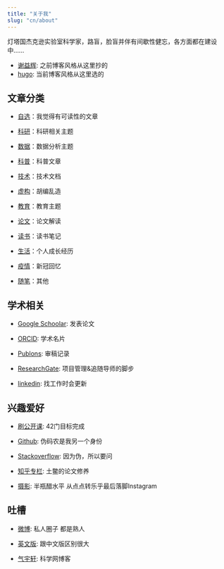 ```yaml
---
title: "关于我"
slug: "cn/about"
---
```


灯塔国杰克逊实验室科学家，路盲，脸盲并伴有间歇性健忘，各方面都在建设中……

- [谢益辉](http://yihui.name): 之前博客风格从这里抄的
- [hugo](https://gohugo.io/): 当前博客风格从这里选的

## 文章分类

- [自选](https://yufree.cn/tags/idea)：我觉得有可读性的文章

- [科研](https://yufree.cn/tags/sci)：科研相关主题

- [数据](https://yufree.cn/tags/data)：数据分析主题

- [科普](https://yufree.cn/tags/popsci)：科普文章

- [技术](https://yufree.cn/tags/tech)：技术文档

- [虚构](https://yufree.cn/tags/fiction)：胡编乱造

- [教育](https://yufree.cn/tags/edu)：教育主题

- [论文](https://yufree.cn/tags/paper)：论文解读

- [读书](https://yufree.cn/tags/reading)：读书笔记

- [生活](https://yufree.cn/tags/life)：个人成长经历

- [疫情](https://yufree.cn/tags/covid)：新冠回忆

- [随笔](https://yufree.cn/tags/writing)：其他

## 学术相关

- [Google Schoolar](http://scholar.google.com/citations?user=SPNX8oUAAAAJ&hl=en): 发表论文

- [ORCID](http://orcid.org/0000-0002-2804-6014): 学术名片

- [Publons](https://publons.com/a/1209691/): 审稿记录

- [ResearchGate](https://www.researchgate.net/profile/Miao_Yu21): 项目管理&追随导师的脚步

- [linkedin](https://www.linkedin.com/in/yufree): 找工作时会更新

## 兴趣爱好

- [刷公开课](https://github.com/yufree/MOOC): 42门目标完成

- [Github](https://github.com/yufree): 伪码农是我另一个身份

- [Stackoverflow](https://stackoverflow.com/users/3083491/yufree): 因为伪，所以要问

- [知乎专栏](http://zhuanlan.zhihu.com/yufree): 土鳖的论文修养

- [摄影](https://instagram.com/yufree/): 半瓶醋水平 从点点转乐乎最后落脚Instagram

## 吐槽

- [微博](http://weibo.com/yufreecas): 私人圈子 都是熟人

- [英文版](http://yufree.cn/en/): 跟中文版区别很大

- [气宇轩](http://blog.sciencenet.cn/u/yufree): 科学网博客
